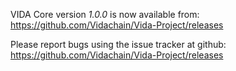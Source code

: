 VIDA Core version *1.0.0* is now available from:  <https://github.com/Vidachain/Vida-Project/releases>

Please report bugs using the issue tracker at github: <https://github.com/Vidachain/Vida-Project/releases>

